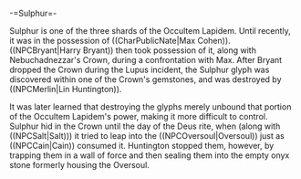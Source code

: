 -=Sulphur=-

Sulphur is one of the three shards of the Occultem Lapidem. Until recently, it was in the possession of ((CharPublicNate|Max Cohen)). ((NPCBryant|Harry Bryant)) then took possession of it, along with Nebuchadnezzar's Crown, during a confrontation with Max. After Bryant dropped the Crown during the Lupus incident, the Sulphur glyph was discovered within one of the Crown's gemstones, and was destroyed by ((NPCMerlin|Lin Huntington)).

It was later learned that destroying the glyphs merely unbound that portion of the Occultem Lapidem's power, making it more difficult to control. Sulphur hid in the Crown until the day of the Deus rite, when (along with ((NPCSalt|Salt))) it tried to leap into the ((NPCOversoul|Oversoul)) just as ((NPCCain|Cain)) consumed it. Huntington stopped them, however, by trapping them in a wall of force and then sealing them into the empty onyx stone formerly housing the Oversoul.
